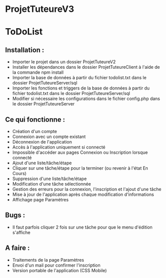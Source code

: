 # ProjetTuteureV3
<h1>ToDoList</h1>

<h2>Installation :</h2>
<ul>
  <li>Importer le projet dans un dossier ProjetTuteureV2</li>
  <li>Installer les dépendances dans le dossier ProjetTuteureClient à l'aide de la commande npm install</li>
  <li>Importer la base de données à partir du fichier todolist.txt dans le dossier ProjetTuteureServer/sql</li>
  <li>Importer les fonctions et triggers de la base de données à partir du fichier todolist.txt dans le dossier ProjetTuteureServer/sql</li>
  <li>Modifier si nécessaire les configurations dans le fichier config.php dans le dossier ProjetTuteureServer</li>
</ul>

<h2>Ce qui fonctionne :</h2>
<ul>
  <li>Création d'un compte</li>
  <li>Connexion avec un compte existant</li>
  <li>Déconnexion de l'application</li>
  <li>Accès à l'application uniquement si connecté</li>
  <li>Impossible d'accéder aux pages Connexion ou Inscription lorsque connecté</li>
  <li>Ajout d'une liste/tâche/étape</li>
  <li>Cliquer sur une tâche/étape pour la terminer (ou revenir à l'état En Cours)</li>
  <li>Suppression d'une liste/tâche/étape</li>
  <li>Modification d'une tâche sélectionnée</li>
  <li>Gestion des erreurs pour la connexion, l'inscription et l'ajout d'une tâche</li>
  <li>Mise à jour de l'application après chaque modification d'informations</li>
  <li>Affichage page Paramètres</li>
</ul>

<h2>Bugs :</h2>
<ul>
  <li>Il faut parfois cliquer 2 fois sur une tâche pour que le menu d'édition s'affiche</li>
</ul>

<h2>A faire :</h2>
<ul>
  <li>Traitements de la page Paramètres</li>
  <li>Envoi d'un mail pour confirmer l'inscription</li>
  <li>Version portable de l'application (CSS Mobile)</li>
</ul>
